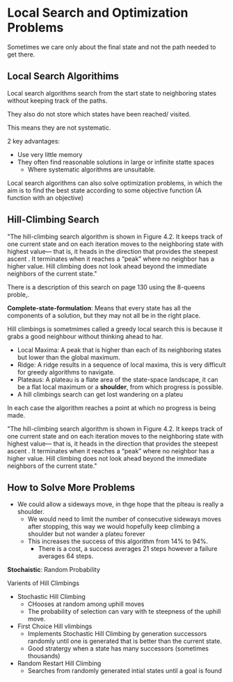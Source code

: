 # Local Search and Optimization Problems 

Sometimes we care only about the final state and not the path needed to get there. 

## Local Search Algorithims 

Local search algorithms search from the start state to neighboring states without keeping track of the paths.

They also do not store which states have been reached/ visited. 

This means they are not systematic. 

2 key advantages: 

- Use very little memory 
- They often find reasonable solutions in large or infinite statte spaces 
  - Where systematic algorithms are unsuitable. 

Local search algorithms can also solve optimization problems, in which the aim is to find the best state according to some objective function (A function with an objective)

## Hill-Climbing Search

"The hill-climbing search algorithm is shown in Figure 4.2. It keeps track of one current state and on each iteration moves to the neighboring state with highest value— that is, it heads in the direction that provides the steepest ascent . It terminates when it reaches a “peak” where no neighbor has a higher value. Hill climbing does not look ahead beyond the immediate neighbors of the current state."

There is a description of this search on page 130 using the 8-queens proble,. 

**Complete-state-formulation**: Means that every state has all the components of a solution, but they may not all be in the right place. 

Hill climbings is sometmimes called a greedy local search this is because it grabs a good neighbour without thinking ahead to har. 

- Local Maxima: A peak that is higher than each of its neighboring states but lower than the global maximum. 
- Ridge: A ridge results in a sequence of local maxima, this is very difficult for greedy algorithms to navigate. 
- Plateaus: A plateau is a flate area of the state-space landscape, it can be a flat local maximum or a **shoulder**, from which progress is possible. 
- A hill climbings search can get lost wandering on a plateu 

In each case the algorithm reaches a point at which no progress is being made. 

"The hill-climbing search algorithm is shown in Figure 4.2. It keeps track of one current state and on each iteration moves to the neighboring state with highest value— that is, it heads in the direction that provides the steepest ascent . It terminates when it reaches a “peak” where no neighbor has a higher value. Hill climbing does not look ahead beyond the immediate neighbors of the current state."

## How to Solve More Problems 

- We could allow a sideways move, in thge hope that the plteau is really a shoulder. 
  - We would need to limit the number of consecutive sideways moves after stopping, this way we would hopefully keep climbing a shoulder but not wander a plateu forever 
  - This increases the success of this algorithm from 14% to 94%. 
    - There is a cost, a success averages 21 steps however a failure averages 64 steps. 

**Stochaistic**: Random Probability 

Varients of Hill Climbings 

- Stochastic Hill Climbing 
  - CHooses at random among uphill moves 
  - The probability of selection can vary with te steepness of the uphill move. 
- First Choice Hill vlimbings 
  - Implements Stochastic Hill Climbing by generation successors randomly until one is generated that is better than the current state. 
  - Good stratergy when a state has many successors (sometimes thousands)
- Random Restart Hill Climbing 
  - Searches from randomly generated intial states until a goal is found 







